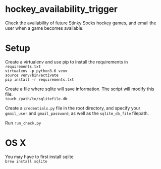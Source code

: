 # hockey_availability_trigger

Check the availability of future Stinky Socks hockey games, and email the user when a game becomes available.

# Setup
Create a virtualenv and use pip to install the requirements in `requirements.txt`  
`virtualenv -p python3.6 venv`  
`source venv/bin/activate`  
`pip install -r requirements.txt`  

Create a file where sqlite will save information. The script will modify this file.  
`touch /path/to/sqlitefile.db`  

Create a `credentials.py` file in the root directory, and specify your `gmail_user` and `gmail_password`, as well as the `sqlite_db_file` filepath.

Run `run_check.py`

# OS X
You may have to first install sqlite  
`brew install sqlite`

